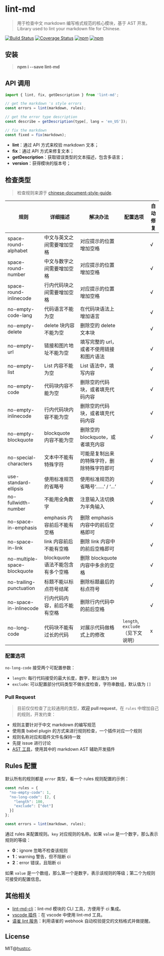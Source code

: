 # lint-md


> 用于检查中文 markdown 编写格式规范的核心模块，基于 AST 开发。Library used to lint your markdown file for Chinese.

[![Build Status](https://travis-ci.org/hustcc/lint-md.svg?branch=master)](https://travis-ci.org/hustcc/lint-md)
[![Coverage Status](https://coveralls.io/repos/github/hustcc/lint-md/badge.svg?branch=master)](https://coveralls.io/github/hustcc/lint-md)
[![npm](https://img.shields.io/npm/v/lint-md.svg)](https://www.npmjs.com/package/lint-md)
[![npm](https://img.shields.io/npm/dm/lint-md.svg)](https://www.npmjs.com/package/lint-md)



## 安装

> **npm i --save lint-md**



## API 调用

```js
import { lint, fix, getDescription } from 'lint-md';

// get the markdown 's style errors
const errors = lint(markdown, rules);

// get the error type description
const describe = getDescription(type[, lang = 'en_US']);

// fix the markdown
const fixed = fix(markdown);
```

 - **lint**：通过 API 方式来校验 markdown 文本；
 - **fix**：通过 API 方式来修复文本；
 - **getDescription**：获取错误类型的文本描述，包含多语言；
 - **version**：获得模块的版本号；



## 检查类型

> 检查规则来源于 [chinese-document-style-guide](https://github.com/ruanyf/document-style-guide).

| 规则 | 详细描述 | 解决办法 | 配置选项 | 自动修复 |
| ------ | ------ | ------ | ----- | ----- |
| space-round-alphabet | 中文与英文之间需要增加空格 | 对应提示的位置增加空格 | | √ |
| space-round-number | 中文与数字之间需要增加空格 | 对应提示的位置增加空格 | | √ |
| space-round-inlinecode | 行内代码块之间需要增加空格 | 对应提示的位置增加空格 | | √ |
| no-empty-code-lang | 代码语言不能为空 | 在代码块语法上增加语言 | | √ |
| no-empty-delete | delete 块内容不能为空 | 删除空的 delete 文本块 | | √ |
| no-empty-url | 链接和图片地址不能为空 | 填写完整的 url，或者不使用链接和图片语法 | | √ |
| no-empty-list | List 内容不能为空 | List 语法中，填写内容 | | √ |
| no-empty-code | 代码块内容不能为空 | 删除空的代码块，或者填充代码内容 | | √ |
| no-empty-inlinecode | 行内代码块内容不能为空 | 删除空的代码块，或者填充代码内容 | | √ |
| no-empty-blockquote | blockquote 内容不能为空 | 删除空的 blockquote，或者填充内容 | | √ |
| no-special-characters | 文本中不能有特殊字符 | 可能是复制出来的特殊字符，删除特殊字符即可 | | √ |
| use-standard-ellipsis | 使用标准规范的省略号 | 使用标准规范的省略号‘……’ / ‘...’ | | √ |
| no-fullwidth-number | 不能用全角数字 | 注意输入法切换为半角输入 | | √ |
| no-space-in-emphasis | emphasis 内容前后不能有空格 | 删除 emphasis 内容中的前后空格即可 | | √ |
| no-space-in-link | link 内容前后不能有空格 | 删除 link 内容中的前后空格即可 | | √ |
| no-multiple-space-blockquote | blockquote 语法不能包含有多个空格 | 删除 blockquote 内容中多余的空格 | | √ |
| no-trailing-punctuation | 标题不能以标点符号结尾 | 删除标题最后的标点符号 | | √ |
| no-space-in-inlinecode | 行内代码内容，前后不能有空格 | 删除行内代码中的前后空格 | | √ |
| no-long-code | 代码块不能有过长的代码 | 对展示代码做格式上的修改 | `length`, `exclude` （见下文说明） | x |


### 配置选项

`no-long-code` 接受两个可配置参数：

+ `length`: 每行代码接受的最大长度，数字，默认值为 `100`
+ `exclude`: 可以配置部分代码类型不做长度检查，字符串数组，默认值为 `[]`


### Pull Request

> 目前仅仅检查了比较通用的类型，**欢迎 pull request**，在 `rules` 中增加自己的规则，开发约束：

 - 规则主要针对于中文 markdown 的编写规范
 - 使用类 babel plugin 的方式来进行规则检查，一个插件对应一个规则
 - 规则名称对应和插件文件名保持一致
 - 先提 issue 进行讨论
 - [AST 工具](https://astexplorer.net/)，使用其中的 markdown AST 辅助开发插件



## Rules 配置

默认所有的规则都是 `error` 类型，看一个 rules 规则配置的示例：

```js
const rules = {
  "no-empty-code": 1,
  "no-long-code": [2, {
    "length": 100,
    "exclude": ["dot"]
  }]
};

const errors = lint(markdown, rules);
```

通过 rules 来配置规则。`key` 对应规则的名称。如果 `value` 是一个数字，那么表示规则的等级：

 - **0**：ignore 忽略不检查该规则
 - **1**：warning 警告，但不阻断 ci
 - **2**：error 错误，且阻断 ci

如果 `value` 是一个数组，那么第一个是数字，表示该规则的等级；第二个为规则可接受的配置信息。




## 其他相关

 - [lint-md-cli](https://github.com/lint-md/cli)：lint-md 模块的 CLI 工具，方便用于 ci 集成。
 - [vscode 插件](https://marketplace.visualstudio.com/items?itemName=ZhixiangZhang.mdlint#review-details)：在 vscode 中使用 lint-md 工具。
 - [语雀 lint 服务](https://github.com/hustcc/yuque-lint)：利用语雀的 webhook 自动校验提交的文档格式并做提醒。



## License

MIT@[hustcc](https://github.com/hustcc).

